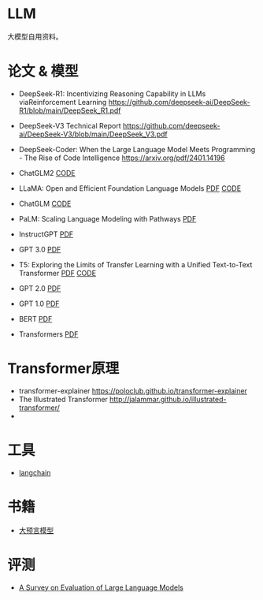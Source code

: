# LLM
大模型自用资料。

# 论文 & 模型
- DeepSeek-R1: Incentivizing Reasoning Capability in LLMs viaReinforcement Learning  https://github.com/deepseek-ai/DeepSeek-R1/blob/main/DeepSeek_R1.pdf
- DeepSeek-V3 Technical Report  https://github.com/deepseek-ai/DeepSeek-V3/blob/main/DeepSeek_V3.pdf
- DeepSeek-Coder: When the Large Language Model Meets Programming - The Rise of Code Intelligence  https://arxiv.org/pdf/2401.14196

- ChatGLM2
[CODE](https://github.com/THUDM/ChatGLM2-6B)
- LLaMA: Open and Efficient Foundation Language Models
[PDF](https://arxiv.org/pdf/2302.13971)
[CODE](https://github.com/facebookresearch/llama)
- ChatGLM
[CODE](https://github.com/THUDM/ChatGLM-6B)
- PaLM: Scaling Language Modeling with Pathways
[PDF](https://arxiv.org/pdf/2204.02311.pdf)
- InstructGPT
[PDF](https://arxiv.org/pdf/2203.02155)
- GPT 3.0
[PDF](https://papers.nips.cc/paper/2020/file/1457c0d6bfcb4967418bfb8ac142f64a-Paper.pdf)
- T5: Exploring the Limits of Transfer Learning with a Unified Text-to-Text Transformer
[PDF](https://arxiv.org/pdf/1910.10683.pdf)
[CODE](https://github.com/google-research/text-to-text-transfer-transformer)
- GPT 2.0
[PDF](https://d4mucfpksywv.cloudfront.net/better-language-models/language_models_are_unsupervised_multitask_learners.pdf)
- GPT 1.0
[PDF](https://www.cs.ubc.ca/~amuham01/LING530/papers/radford2018improving.pdf)
- BERT
[PDF](https://aclanthology.org/N19-1423.pdf)
- Transformers
[PDF](https://arxiv.org/pdf/1706.03762.pdf)

# Transformer原理
- transformer-explainer  https://poloclub.github.io/transformer-explainer
- The Illustrated Transformer  http://jalammar.github.io/illustrated-transformer/
- 
# 工具
- [langchain](https://github.com/hwchase17/langchain)

# 书籍
- [大预言模型](https://llmbook-zh.github.io/)

# 评测
- [A Survey on Evaluation of Large Language Models](https://arxiv.org/abs/2307.03109)
